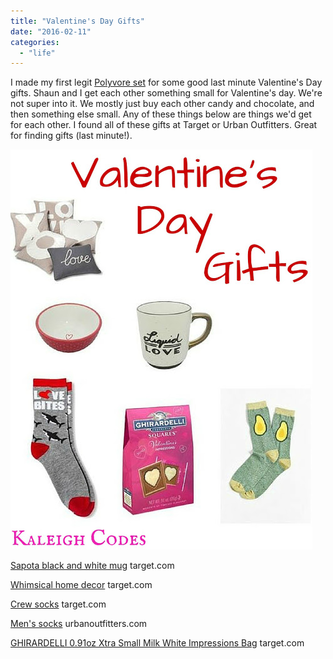 ```yaml
---
title: "Valentine's Day Gifts"
date: "2016-02-11"
categories: 
  - "life"
---
```


I made my first legit [Polyvore set](http://www.polyvore.com/cgi/set?id=189923711) for some good last minute Valentine's Day gifts. Shaun and I get each other something small for Valentine's day. We're not super into it. We mostly just buy each other candy and chocolate, and then something else small. Any of these things below are things we'd get for each other. I found all of these gifts at Target or Urban Outfitters. Great for finding gifts (last minute!).

[![](images/Valentine%2527sDayGifts.jpg)](https://2.bp.blogspot.com/-Fvm2tpzTdyo/VrVgOm7j2vI/AAAAAAABNHI/j3FsIMw3anM/s1600/Valentine%2527sDayGifts.jpg)

[](http://www.polyvore.com/cgi/thing?.embedder=4341766&.src=share_desktop&.svc=blogger&id=150823677)

[Sapota black and white mug](http://www.polyvore.com/cgi/thing?.embedder=4341766&.src=share_desktop&.svc=blogger&id=150823677) target.com  

[](http://www.polyvore.com/cgi/thing?.embedder=4341766&.src=share_desktop&.svc=blogger&id=161272321)

[Whimsical home decor](http://www.polyvore.com/cgi/thing?.embedder=4341766&.src=share_desktop&.svc=blogger&id=161272321) target.com  

[](http://www.polyvore.com/cgi/thing?.embedder=4341766&.src=share_desktop&.svc=blogger&id=160114445)

[Crew socks](http://www.polyvore.com/cgi/thing?.embedder=4341766&.src=share_desktop&.svc=blogger&id=160114445) target.com  

[](http://www.polyvore.com/cgi/thing?.embedder=4341766&.src=share_desktop&.svc=blogger&id=135226089)

[Men's socks](http://www.polyvore.com/cgi/thing?.embedder=4341766&.src=share_desktop&.svc=blogger&id=135226089) urbanoutfitters.com  

[](http://www.polyvore.com/cgi/thing?.embedder=4341766&.src=share_desktop&.svc=blogger&id=161138145)

[GHIRARDELLI 0.91oz Xtra Small Milk White Impressions Bag](http://www.polyvore.com/cgi/thing?.embedder=4341766&.src=share_desktop&.svc=blogger&id=161138145) target.com
